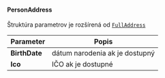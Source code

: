 #### PersonAddress
Štruktúra parametrov je rozšírená od [`FullAddress`](#FullAddress)

| Parameter | Popis |
| ----------- | ----------- |
| **BirthDate** | dátum narodenia ak je dostupný |
| **Ico** | IČO ak je dostupné |